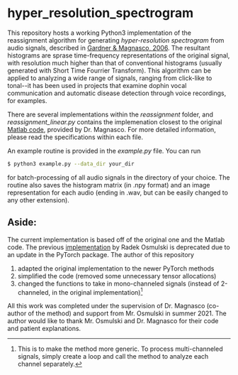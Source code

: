 # hyper_resolution_spectrogram

This repository hosts a working Python3 implementation of the reassignment algorithm for generating *hyper-resolution spectrogram* from audio signals, described in [Gardner & Magnasco, 2006](./gardner_magnasco_2006.pdf). The resultant histograms are sprase time-frequency representations of the original signal, with resolution much higher than that of conventional histograms (usually generated with Short Time Fourrier Transform). This algorithm can be applied to analyzing a wide range of signals, ranging from click-like to tonal--it has been used in projects that examine dophin vocal communication and automatic disease detection through voice recordings, for examples.

There are several implementations within the *reassignment* folder, and *reassignment_linear.py* contains the implemenation closest to the original [Matlab code](./reassignmentgw.m), provided by Dr. Magnasco. For more detailed information, please read the specifications within each file.

An example routine is provided in the *example.py* file. You can run
```bash
$ python3 example.py --data_dir your_dir
```
for batch-processing of all audio signals in the directory of your choice. The routine also saves the histogram matrix (in .npy format) and an image representation for each audio (ending in .wav, but can be easily changed to any other extension). 

## Aside: 
The current implementation is based off of the original one and the Matlab code. The previous [implementation](./https://github.com/earthspecies/spectral_hyperresolution.git) by Radek Osmulski is deprecated due to an update in the PyTorch package. The author of this repository 

1. adapted the original implementation to the newer PyTorch methods
2. simplified the code (removed some unnecessary tensor allocations)
3. changed the functions to take in mono-channeled signals (instead of 2-channeled, in the original implementation)[^1]

All this work was completed under the supervision of Dr. Magnasco (co-author of the method) and support from Mr. Osmulski in summer 2021. The author would like to thank Mr. Osmulski and Dr. Magnasco for their code and patient explanations.

[^1]: This is to make the method more generic. To process multi-channeled signals, simply create a loop and call the method to analyze each channel separately.
